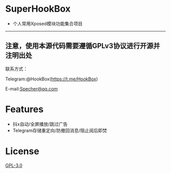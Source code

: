 # SuperHookBox
 - 个人常用Xposed模块功能集合项目
------
注意，使用本源代码需要遵循GPLv3协议进行开源并注明出处
------
联系方式：

Telegram:@HookBox(https://t.me/HookBox)

E-mail:Specher@qq.com
# Features
 - 抖x自动/全屏播放/跳过广告
 - Telegram存储重定向/防撤回消息/阻止阅后即焚
# License
[GPL-3.0](LICENSE)
